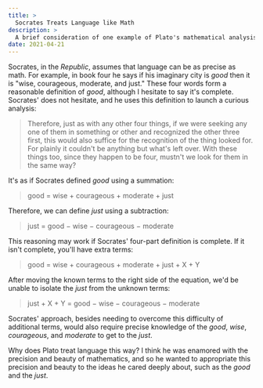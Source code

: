 ```yaml
---
title: >
  Socrates Treats Language like Math
description: >
  A brief consideration of one example of Plato's mathematical analysis of words, which informs us how he thought language works.
date: 2021-04-21
---
```


Socrates, in the _Republic_, assumes that language can be as precise as math. For example, in book four he says if his imaginary city is _good_ then it is "wise, courageous, moderate, and just." These four words form a reasonable definition of _good_, although I hesitate to say it's complete. Socrates' does not hesitate, and he uses this definition to launch a curious analysis:

> Therefore, just as with any other four things, if we were seeking any one of them in something or other and recognized the other three first, this would also suffice for the recognition of the thing looked for. For plainly it couldn't be anything but what's left over. With these things too, since they happen to be four, mustn't we look for them in the same way?

It's as if Socrates defined _good_ using a summation:

> good = wise + courageous + moderate + just

Therefore, we can define _just_ using a subtraction:

> just = good − wise − courageous − moderate

This reasoning may work if Socrates' four-part definition is complete. If it isn't complete, you'll have extra terms:

> good = wise + courageous + moderate + just + X + Y

After moving the known terms to the right side of the equation, we'd be unable to isolate the _just_ from the unknown terms:

> just + X + Y = good − wise − courageous − moderate

Socrates' approach, besides needing to overcome this difficulty of additional terms, would also require precise knowledge of the _good_, _wise_, _courageous_, and _moderate_ to get to the _just_.

Why does Plato treat language this way? I think he was enamored with the precision and beauty of mathematics, and so he wanted to appropriate this precision and beauty to the ideas he cared deeply about, such as the _good_ and the _just_.
